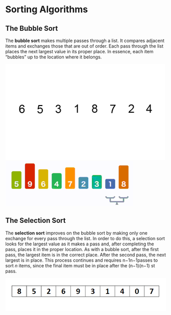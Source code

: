 # Sorting Algorithms



## The Bubble Sort


The **bubble sort** makes multiple passes through a list. 
It compares adjacent items and exchanges those that are out of order. 
Each pass through the list places the next largest value in its proper place. 
In essence, each item “bubbles” up to the location where it belongs.

![alt text](https://github.com/MSNAhamed/Learn-With-Source-Code/blob/master/Algorithms/Sorting-Algorithms/Bubble-sort.gif)
![alt text](https://github.com/MSNAhamed/Learn-With-Source-Code/blob/master/Algorithms/Sorting-Algorithms/BubbleSort_Avg_case.gif)

## The Selection Sort

The **selection sort** improves on the bubble sort by making only one exchange for every pass through the list.
 In order to do this, a selection sort looks for the largest value as it makes a pass and, after completing
 the pass, places it in the proper location. As with a bubble sort, after the first pass, the largest item is
 in the correct place. After the second pass, the next largest is in place. This process continues and requires 
 n−1n−1passes to sort _n_ items, since the final item must be in place after the (n−1)(n−1) st pass.

![alt text](https://github.com/MSNAhamed/Learn-With-Source-Code/blob/master/Algorithms/Sorting-Algorithms/Selection-Sort.gif)

